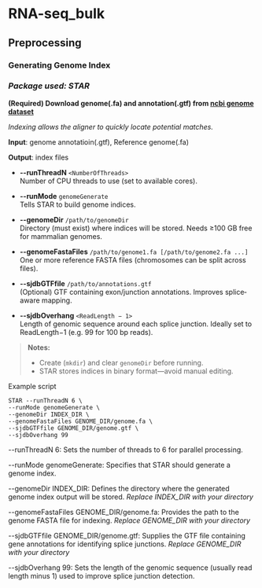 # RNA-seq_bulk

## Preprocessing

### Generating Genome Index 
### *Package used: STAR*
**(Required) Download genome(.fa) and annotation(.gtf) from [ncbi genome dataset](https://www.ncbi.nlm.nih.gov/datasets/genome/)**

*Indexing allows the aligner to quickly locate potential matches.*

 **Input**: genome annotatioin(.gtf), Reference genome(.fa)

**Output**: index files

- **--runThreadN** `<NumberOfThreads>`  
  Number of CPU threads to use (set to available cores).

- **--runMode** `genomeGenerate`  
  Tells STAR to build genome indices.

- **--genomeDir** `/path/to/genomeDir`  
  Directory (must exist) where indices will be stored. Needs ≥100 GB free for mammalian genomes.

- **--genomeFastaFiles** `/path/to/genome1.fa [/path/to/genome2.fa ...]`  
  One or more reference FASTA files (chromosomes can be split across files).

- **--sjdbGTFfile** `/path/to/annotations.gtf`  
  (Optional) GTF containing exon/junction annotations. Improves splice‐aware mapping.

- **--sjdbOverhang** `<ReadLength − 1>`  
  Length of genomic sequence around each splice junction. Ideally set to ReadLength−1 (e.g. 99 for 100 bp reads).

> **Notes:**  
> - Create (`mkdir`) and clear `genomeDir` before running.  
> - STAR stores indices in binary format—avoid manual editing.  

Example script

```
STAR --runThreadN 6 \
--runMode genomeGenerate \
--genomeDir INDEX_DIR \
--genomeFastaFiles GENOME_DIR/genome.fa \
--sjdbGTFfile GENOME_DIR/genome.gtf \
--sjdbOverhang 99
```

--runThreadN 6:
Sets the number of threads to 6 for parallel processing.

--runMode genomeGenerate:
Specifies that STAR should generate a genome index.

--genomeDir INDEX_DIR:
Defines the directory where the generated genome index output will be stored. *Replace INDEX_DIR with your directory*

--genomeFastaFiles GENOME_DIR/genome.fa:
Provides the path to the genome FASTA file for indexing. *Replace GENOME_DIR with your directory*

--sjdbGTFfile GENOME_DIR/genome.gtf:
Supplies the GTF file containing gene annotations for identifying splice junctions. *Replace GENOME_DIR with your directory*

--sjdbOverhang 99:
Sets the length of the genomic sequence (usually read length minus 1) used to improve splice junction detection. 
